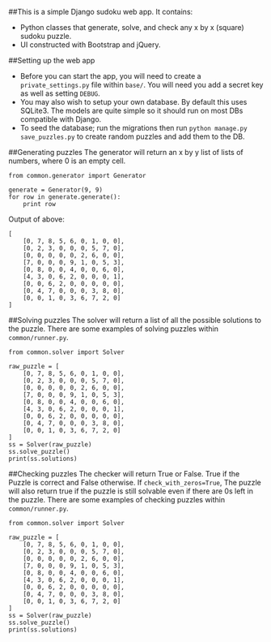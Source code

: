 ##This is a simple Django sudoku web app. It contains:
- Python classes that generate, solve, and check any x by x (square) sudoku puzzle.
- UI constructed with Bootstrap and jQuery.

##Setting up the web app
- Before you can start the app, you will need to create a `private_settings.py` file within `base/`. You will need you add a secret key as well as setting `DEBUG`.
- You may also wish to setup your own database. By default this uses SQLite3. The models are quite simple so it should run on most DBs compatible with Django.
- To seed the database; run the migrations then run `python manage.py save_puzzles.py` to create random puzzles and add them to the DB.

##Generating puzzles
The generator will return an x by y list of lists of numbers, where 0 is an empty cell.
```
from common.generator import Generator

generate = Generator(9, 9)
for row in generate.generate():
    print row
```
Output of above:
```
[
    [0, 7, 8, 5, 6, 0, 1, 0, 0],
    [0, 2, 3, 0, 0, 0, 5, 7, 0],
    [0, 0, 0, 0, 0, 2, 6, 0, 0],
    [7, 0, 0, 0, 9, 1, 0, 5, 3],
    [0, 8, 0, 0, 4, 0, 0, 6, 0],
    [4, 3, 0, 6, 2, 0, 0, 0, 1],
    [0, 0, 6, 2, 0, 0, 0, 0, 0],
    [0, 4, 7, 0, 0, 0, 3, 8, 0],
    [0, 0, 1, 0, 3, 6, 7, 2, 0]
]
```


##Solving puzzles
The solver will return a list of all the possible solutions to the puzzle. There are some examples of solving puzzles within `common/runner.py`.
```
from common.solver import Solver

raw_puzzle = [
    [0, 7, 8, 5, 6, 0, 1, 0, 0],
    [0, 2, 3, 0, 0, 0, 5, 7, 0],
    [0, 0, 0, 0, 0, 2, 6, 0, 0],
    [7, 0, 0, 0, 9, 1, 0, 5, 3],
    [0, 8, 0, 0, 4, 0, 0, 6, 0],
    [4, 3, 0, 6, 2, 0, 0, 0, 1],
    [0, 0, 6, 2, 0, 0, 0, 0, 0],
    [0, 4, 7, 0, 0, 0, 3, 8, 0],
    [0, 0, 1, 0, 3, 6, 7, 2, 0]
]
ss = Solver(raw_puzzle)
ss.solve_puzzle()
print(ss.solutions)
```

##Checking puzzles
The checker will return True or False. True if the Puzzle is correct and False otherwise. If `check_with_zeros=True`, The puzzle will also return true if the puzzle is still solvable even if there are 0s left in the puzzle. There are some examples of checking puzzles within `common/runner.py`.
```
from common.solver import Solver

raw_puzzle = [
    [0, 7, 8, 5, 6, 0, 1, 0, 0],
    [0, 2, 3, 0, 0, 0, 5, 7, 0],
    [0, 0, 0, 0, 0, 2, 6, 0, 0],
    [7, 0, 0, 0, 9, 1, 0, 5, 3],
    [0, 8, 0, 0, 4, 0, 0, 6, 0],
    [4, 3, 0, 6, 2, 0, 0, 0, 1],
    [0, 0, 6, 2, 0, 0, 0, 0, 0],
    [0, 4, 7, 0, 0, 0, 3, 8, 0],
    [0, 0, 1, 0, 3, 6, 7, 2, 0]
]
ss = Solver(raw_puzzle)
ss.solve_puzzle()
print(ss.solutions)
```



